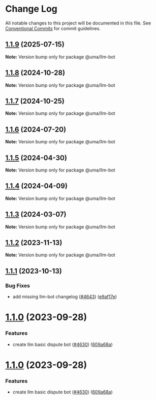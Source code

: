 # Change Log

All notable changes to this project will be documented in this file.
See [Conventional Commits](https://conventionalcommits.org) for commit guidelines.

## [1.1.9](https://github.com/UMAprotocol/protocol/compare/@uma/llm-bot@1.1.8...@uma/llm-bot@1.1.9) (2025-07-15)

**Note:** Version bump only for package @uma/llm-bot





## [1.1.8](https://github.com/UMAprotocol/protocol/compare/@uma/llm-bot@1.1.6...@uma/llm-bot@1.1.8) (2024-10-28)

**Note:** Version bump only for package @uma/llm-bot

## [1.1.7](https://github.com/UMAprotocol/protocol/compare/@uma/llm-bot@1.1.6...@uma/llm-bot@1.1.7) (2024-10-25)

**Note:** Version bump only for package @uma/llm-bot

## [1.1.6](https://github.com/UMAprotocol/protocol/compare/@uma/llm-bot@1.1.5...@uma/llm-bot@1.1.6) (2024-07-20)

**Note:** Version bump only for package @uma/llm-bot

## [1.1.5](https://github.com/UMAprotocol/protocol/compare/@uma/llm-bot@1.1.4...@uma/llm-bot@1.1.5) (2024-04-30)

**Note:** Version bump only for package @uma/llm-bot

## [1.1.4](https://github.com/UMAprotocol/protocol/compare/@uma/llm-bot@1.1.3...@uma/llm-bot@1.1.4) (2024-04-09)

**Note:** Version bump only for package @uma/llm-bot

## [1.1.3](https://github.com/UMAprotocol/protocol/compare/@uma/llm-bot@1.1.2...@uma/llm-bot@1.1.3) (2024-03-07)

**Note:** Version bump only for package @uma/llm-bot

## [1.1.2](https://github.com/UMAprotocol/protocol/compare/@uma/llm-bot@1.1.1...@uma/llm-bot@1.1.2) (2023-11-13)

**Note:** Version bump only for package @uma/llm-bot

## [1.1.1](https://github.com/UMAprotocol/protocol/compare/@uma/llm-bot@1.1.0...@uma/llm-bot@1.1.1) (2023-10-13)

### Bug Fixes

- add missing llm-bot changelog ([#4643](https://github.com/UMAprotocol/protocol/issues/4643)) ([e9af17e](https://github.com/UMAprotocol/protocol/commit/e9af17eb2985f482635b9009a1174a694a025d31))

# [1.1.0](https://github.com/UMAprotocol/protocol/compare/@uma/llm-bot@1.0.0...@uma/llm-bot@1.1.0) (2023-09-28)

### Features

- create llm basic dispute bot ([#4630](https://github.com/UMAprotocol/protocol/issues/4630)) ([609a68a](https://github.com/UMAprotocol/protocol/commit/609a68ab01dfecf2aa97974de63e48da058a3c55))

# [1.1.0](https://github.com/UMAprotocol/protocol/compare/@uma/llm-bot@1.0.0...@uma/llm-bot@1.1.0) (2023-09-28)

### Features

- create llm basic dispute bot ([#4630](https://github.com/UMAprotocol/protocol/issues/4630)) ([609a68a](https://github.com/UMAprotocol/protocol/commit/609a68ab01dfecf2aa97974de63e48da058a3c55))
